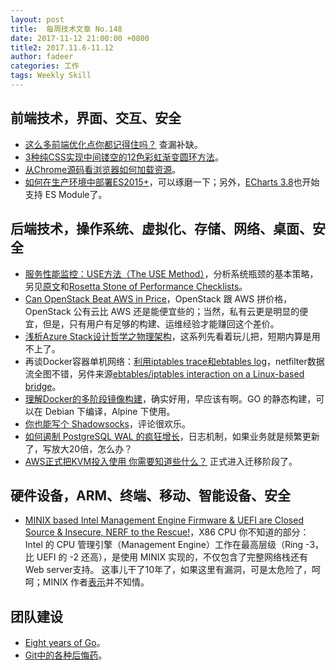 ```yaml
---
layout: post
title:  每周技术文章 No.148
date: 2017-11-12 21:00:00 +0800
title2: 2017.11.6-11.12
author: fadeer
categories: 工作
tags: Weekly Skill
---
```


前端技术，界面、交互、安全
----
* [这么多前端优化点你都记得住吗？](https://github.com/zwwill/blog/issues/1) 查漏补缺。
* [3种纯CSS实现中间镂空的12色彩虹渐变圆环方法](http://www.zhangxinxu.com/wordpress/2017/11/pure-css-colorful-circle/)。
* [从Chrome源码看浏览器如何加载资源](https://zhuanlan.zhihu.com/p/30558018)。
* [如何在生产环境中部署ES2015+](https://jdc.jd.com/archives/4911)，可以琢磨一下；另外，[ECharts 3.8](http://efe.baidu.com/blog/echarts-3-8-0/)也开始支持 ES Module了。

后端技术，操作系统、虚拟化、存储、网络、桌面、安全
----
* [服务性能监控：USE方法（The USE Method）](https://blog.alswl.com/2017/11/use-method/)，分析系统瓶颈的基本策略，另见[原文](http://www.brendangregg.com/usemethod.html)和[Rosetta Stone of Performance Checklists](http://www.brendangregg.com/USEmethod/use-rosetta.html)。
* [Can OpenStack Beat AWS in Price](https://blog.scottlowe.org/2017/11/07/can-openstack-beat-aws-in-price/)，OpenStack 跟 AWS 拼价格，OpenStack 公有云比 AWS 还是能便宜些的；当然，私有云更是明显的便宜，但是，只有用户有足够的构建、运维经验才能赚回这个差价。
* [浅析Azure Stack设计哲学之物理架构](http://a-stack.com/AzureStack-Series-7/)，这系列先看着玩儿把，短期内算是用不上了。
* 再谈Docker容器单机网络：[利用iptables trace和ebtables log](http://tonybai.com/2017/11/06/explain-docker-single-host-network-using-iptables-trace-and-ebtables-log/)，netfilter数据流全图不错，另件来源[ebtables/iptables interaction on a Linux-based bridge](http://ebtables.netfilter.org/br_fw_ia/br_fw_ia.html)。
* [理解Docker的多阶段镜像构建](http://tonybai.com/2017/11/11/multi-stage-image-build-in-docker)，确实好用，早应该有啊。GO 的静态构建，可以在 Debian 下编译，Alpine 下使用。
* [你也能写个 Shadowsocks](https://segmentfault.com/a/1190000011862912)，评论很欢乐。
* [如何遏制 PostgreSQL WAL 的疯狂增长](http://blog.jobbole.com/112842/)，日志机制，如果业务就是频繁更新了，写放大20倍，怎么办？
* [AWS正式把KVM投入使用 你需要知道些什么？](http://www.infoq.com/cn/news/2017/11/aws-kvm-what-to-know) 正式进入迁移阶段了。

硬件设备，ARM、终端、移动、智能设备、安全
----
* [MINIX based Intel Management Engine Firmware & UEFI are Closed Source & Insecure, NERF to the Rescue!](https://www.cnx-software.com/2017/11/07/minix-based-intel-management-engine-firmware-uefi-are-closed-source-insecure-nerf-to-the-rescue/)，X86 CPU 你不知道的部分：Intel 的 CPU 管理引擎（Management Engine）工作在最高层级（Ring -3，比 UEFI 的 -2 还高），是使用 MINIX 实现的，不仅包含了完整网络栈还有Web server支持。 这事儿干了10年了，如果这里有漏洞，可是太危险了，呵呵；MINIX 作者[表示](http://www.solidot.org/story?sid=54408)并不知情。

团队建设
----
<!--preview-end-->
* [Eight years of Go](https://blog.golang.org/8years)。
* [Git中的各种后悔药](https://segmentfault.com/a/1190000011910766)。




